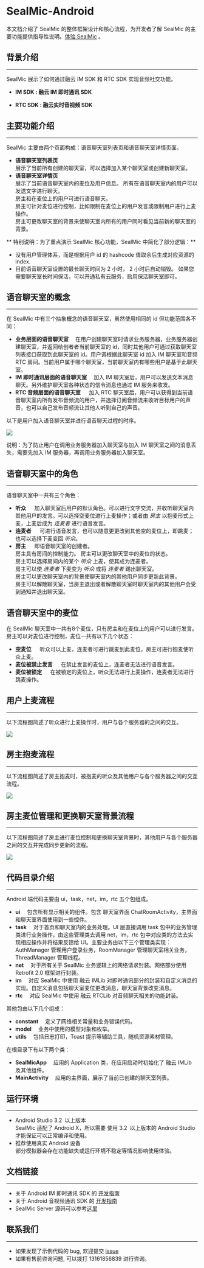 # SealMic-Android  
本文档介绍了 SealMic 的整体框架设计和核心流程，为开发者了解 SealMic 的主要功能提供指导性说明。[体验 SealMic](https://www.rongcloud.cn/download/demo) 。

## 背景介绍
---
SealMic 展示了如何通过融云 IM SDK 和 RTC SDK 实现音频社交功能。  

* **IM SDK : 融云 IM 即时通讯 SDK** &emsp;

* **RTC SDK : 融云实时音视频 SDK**

## 主要功能介绍  
---
SealMic 主要由两个页面构成：语音聊天室列表页和语音聊天室详情页面。  
* **语音聊天室列表页** &emsp;  
展示了当前所有创建的聊天室，可以选择加入某个聊天室或创建新聊天室。
* **语音聊天室详情页** &emsp;  
展示了当前语音聊天室内的麦位及用户信息。
所有在语音聊天室内的用户可以发送文字进行聊天。  
房主和在麦位上的用户可进行语音聊天。  
房主可针对麦位进行控制，比如限制在麦位上的用户发言或限制用户进行上麦操作。  
房主可更改聊天室的背景来使聊天室内所有的用户同时看见当前新的聊天室的背景。  

 ** 特别说明：为了重点演示 SealMic 核心功能，SealMic 中简化了部分逻辑：**
*  没有用户管理体系，而是根据用户 id 的 hashcode 值取余后生成对应资源的 index.
*  目前语音聊天室设置的最长聊天时间为 2 小时， 2 小时后自动销毁。 如果您需要聊天室长时间保活，可以开通私有云服务，启用保活聊天室即可。


## 语音聊天室的概念
---
在 SealMic 中有三个抽象概念的语音聊天室，虽然使用相同的 id 但功能范围各不同：
* **业务层面的语音聊天室** &emsp;在用户创建聊天室时请求业务服务器，业务服务器创建聊天室，并返回给创者者当前聊天室的 id，同时其他用户可通过获取聊天室列表接口获取到此聊天室的 id。用户调根据此聊天室 id 加入 IM 聊天室和音频 RTC 房间。当前用户属于哪个聊天室，当前聊天室内有哪些用户是基于此聊天室。
* **IM 即时通讯层面的语音聊天室** &emsp;加入 IM 聊天室后，用户可以发送文本消息聊天。另外维护聊天室各种状态的信令消息也通过 IM 服务来收发。  
* **RTC 音频层面的语音聊天室** &emsp; 加入 RTC 聊天室后，用户可以获得到当前语音聊天室内所有发布音频流的用户，并选择订阅音频流来收听目标用户的声音，也可以自己发布音频流让其他人听到自己的声音。

以下是用户加入语音聊天室并进行语音聊天过程的时序。  

![](./images/image01.png)  

说明：为了防止用户在调用业务服务器加入聊天室与加入 IM 聊天室之间的消息丢失，需要先加入 IM 服务器，再调用业务服务器加入聊天室。
## 语音聊天室中的角色  
---  
语音聊天室中一共有三个角色：
* **听众** &emsp; 加入聊天室后用户的默认角色。可以进行文字交流，并收听聊天室内其他用户的发言。可以选择空麦位进行上麦操作；或者由 *房主* 以抱麦形式上麦，上麦后成为 *连麦者* 进行语音发言。
* **连麦者** &emsp; 可进行语音发言，也可以随意更更改到其他空的麦位上，即跳麦；也可以选择下麦变回 *听众*。
* **房主** &emsp; 即语音聊天室的创建者。  
房主具有房间的控制能力。
房主可以更改聊天室中的麦位的状态。  
房主可以选择房间内的某个 *听众* 上麦，使其成为连麦者。  
房主可以使 *连麦者* 下麦变为 *听众* 或将 *连麦者* 踢出聊天室。  
房主可以更改聊天室内的背景使聊天室内的其他用户同步更新此背景。  
房主可以解散聊天室，当房主退出或者解散聊天室时聊天室内的其他用户会受到通知并退出聊天室。

## 语音聊天室中的麦位
在 SealMic 聊天室中一共有8个麦位，只有房主和在麦位上的用户可以进行发言。房主可以对麦位进行控制，麦位一共有以下几个状态：
* **空麦位** &emsp; 听众可以上麦，连麦者可进行跳麦到此麦位，房主可进行抱麦使听众上麦。
* **麦位被禁止发言** &emsp; 在禁止发言的麦位上，连麦者无法进行语音发言。
* **麦位被锁定** &emsp; 在被锁定的麦位上，听众无法进行上麦操作，连麦者无法进行跳麦操作。

## 用户上麦流程
---
以下流程图简述了听众进行上麦操作时，用户与各个服务器的之间的交互。  

![](./images/image02.png)

## 房主抱麦流程
---
以下流程图简述了房主抱麦时，被抱麦的听众及其他用户与各个服务器之间的交互流程。  

![](./images/image03.png)

## 房主麦位管理和更换聊天室背景流程
---
以下流程图简述了房主进行麦位控制和更换聊天室背景时，其他用户与各个服务器之间的交互并完成同步更新的流程。  

![](./images/image04.png)




## 代码目录介绍  
---
Android 端代码主要由 ui，task，net，im，rtc 五个包组成。  
* **ui** &emsp;包含所有显示相关的组件。包含 聊天室界面 ChatRoomActivity，主界面和聊天室界面使用到一些控件。
* **task** &emsp;对于首页和聊天室内的业务处理。UI 层直接调用 task 包中的业务管理类进行业务操作，由这些管理类去调用 net，im，rtc 包中对应类的方法去实现相应操作并将结果反馈给 UI。主要业务由以下三个管理类实现： AuthManager 管理用户登录业务，RoomManager 管理聊天室相关业务，ThreadManager 管理线程。
* **net** &emsp;对于所有关于 SealMic 业务逻辑上的网络请求封装。网络部分使用 Retrofit 2.0 框架进行封装。
* **im** &emsp;对应 SealMic 中使用 融云 IMLib 对即时通讯部分的封装和自定义消息的实现。自定义消息包括聊天室麦位更改消息，聊天室背景改变消息。
* **rtc** &emsp;对应 SealMic 中使用 融云 RTCLib 对音频聊天相关的功能封装。

其他包由以下几个组成：
* **constant** &emsp;定义了网络相关常量和业务错误代码。
* **model** &emsp;业务中使用的模型对象和枚举。
* **utils** &emsp;包括日志打印，Toast 提示等辅助工具，随机资源素材管理。

在根目录下有以下两个类：
* **SealMicApp** &emsp;应用的 Application 类，在应用启动时初始化了 融云 IMLib 及其他组件。
* **MainActivity** &emsp;应用的主界面，展示了当前已创建的聊天室列表。

## 运行环境
---
* Android Studio 3.2&ensp;以上版本  
SealMic 适配了 Android X，所以需要 使用 3.2&ensp;以上版本的 Android Studio 才能保证可以正常编译和使用。
* 推荐使用真实 Android 设备  
部分模拟器会存在功能缺失或运行环境不稳定等情况影响使用体验。

## 文档链接
---
* 关于 Android IM 即时通讯 SDK 的 [开发指南](https://www.rongcloud.cn/docs/android.html)
* 关于 Android 音视频通讯 SDK 的 [开发指南](https://www.rongcloud.cn/docs/android_rtclib.html)
* SealMic Server 源码可以参考[这里](https://github.com/rongcloud/sealmic-server)  

## 联系我们  
---
* 如果发现了示例代码的 bug, 欢迎提交 [issue](https://github.com/rongcloud/sealmic-android/issues)
* 如果有售前咨询问题, 可以拨打 13161856839 进行咨询。
